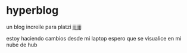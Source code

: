 # hyperblog
un blog increile para platzi 
jjjjjjj


estoy haciendo cambios desde mi laptop  espero que se visualice en mi nube de hub 